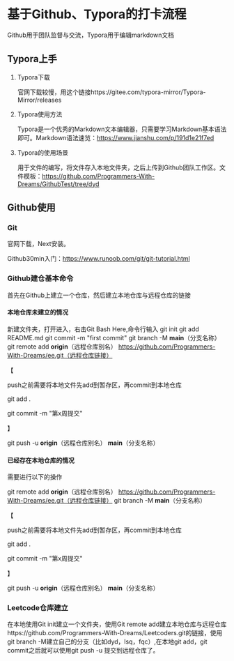 # 基于Github、Typora的打卡流程

Github用于团队监督与交流，Typora用于编辑markdown文档

## Typora上手

1. Typora下载

   官网下载较慢，用这个链接https://gitee.com/typora-mirror/Typora-Mirror/releases 

   [国内Typora镜像]: https://gitee.com/typora-mirror/Typora-Mirror/releases

2. Typora使用方法

   Typora是一个优秀的Markdown文本编辑器，只需要学习Markdown基本语法即可。Markdown语法速览：https://www.jianshu.com/p/191d1e21f7ed

3. Typora的使用场景

   用于文件的编写，将文件存入本地文件夹，之后上传到Github团队工作区。文件模板：https://github.com/Programmers-With-Dreams/GithubTest/tree/dyd


## Github使用

### Git

官网下载，Next安装。

Github30min入门：https://www.runoob.com/git/git-tutorial.html 

### Github建仓基本命令

首先在Github上建立一个仓库，然后建立本地仓库与远程仓库的链接

#### 本地仓库未建立的情况

新建文件夹，打开进入，右击Git Bash Here,命令行输入
git init 
git add README.md
git commit -m "first commit"
git branch -M **main**（分支名称）
git remote add **origin**（远程仓库别名） https://github.com/Programmers-With-Dreams/ee.git（远程仓库链接）

【

push之前需要将本地文件先add到暂存区，再commit到本地仓库

git add .

git commit -m "第x周提交"

】

git push -u **origin**（远程仓库别名） **main**（分支名称）



#### 已经存在本地仓库的情况

需要进行以下的操作

git remote add **origin**（远程仓库别名） https://github.com/Programmers-With-Dreams/ee.git（远程仓库链接）
git branch -M **main**（分支名称）

【

push之前需要将本地文件先add到暂存区，再commit到本地仓库

git add .

git commit -m "第x周提交"

】

git push -u **origin**（远程仓库别名） **main**（分支名称）

### Leetcode仓库建立

在本地使用Git init建立一个文件夹，使用Git remote add建立本地仓库与远程仓库https://github.com/Programmers-With-Dreams/Leetcoders.git的链接，使用git branch -M建立自己的分支（比如dyd，lsq，fqc）,在本地git add，git commit之后就可以使用git push -u 提交到远程仓库了。